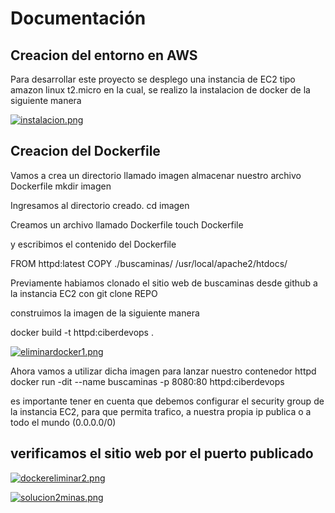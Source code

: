 # Documentación

## Creacion del entorno en AWS

Para desarrollar este proyecto se desplego una instancia de EC2 tipo amazon linux t2.micro en la cual, se realizo 
la instalacion de docker de la siguiente manera

[![instalacion.png](https://i.postimg.cc/GmGjdvP9/instalacion.png)](https://postimg.cc/w1xNkyGd)


## Creacion del Dockerfile 

Vamos a crea un directorio llamado imagen almacenar nuestro archivo Dockerfile
mkdir imagen

Ingresamos al directorio creado.
cd imagen

Creamos un archivo llamado Dockerfile
touch Dockerfile

y escribimos el contenido del Dockerfile

FROM httpd:latest
COPY ./buscaminas/ /usr/local/apache2/htdocs/

Previamente habiamos clonado el sitio web de buscaminas desde github a la instancia EC2
con git clone REPO

construimos la imagen de la siguiente manera 

docker build -t httpd:ciberdevops .

[![eliminardocker1.png](https://i.postimg.cc/5ytDHs9x/eliminardocker1.png)](https://postimg.cc/LYrxwBZ7)

Ahora vamos a utilizar dicha imagen para lanzar nuestro contenedor httpd
docker run -dit --name buscaminas -p 8080:80 httpd:ciberdevops

es importante tener en cuenta que debemos configurar el security group de la instancia EC2, para que permita trafico, a nuestra propia ip publica o a todo el mundo (0.0.0.0/0)

## verificamos el sitio web por el puerto publicado

[![dockereliminar2.png](https://i.postimg.cc/m2rR1KQM/dockereliminar2.png)](https://postimg.cc/dDggzHNt)

[![solucion2minas.png](https://i.postimg.cc/wTKqZwJs/solucion2minas.png)](https://postimg.cc/dDBcTm5q)

